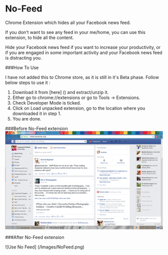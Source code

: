 No-Feed
=======

Chrome Extension which hides all your Facebook news feed.

If you don't want to see any feed in your me/home, you can use this extension, to hide all the content.

Hide your Facebook news feed if you want to increase your productivity, or if you are engaged in some important activity and your Facebook news feed is distracting you.

###How To Use

I have not added this to Chrome store, as it is still in it's Beta phase. Follow below steps to use it :

1. Download it from [here] () and extract/unzip it.
2. Either go to chrome://extensions or go to Tools -> Extensions.
3. Check Developer Mode is ticked.
4. Click on Load unpacked extension, go to the location where you downloaded it in step 1.
5. You are done.

###Before No-Feed extension
![So Much To Waste Your Time](/Images/ALot.png)

###After No-Feed extension

![Use No Feed] (/Images/NoFeed.png)

